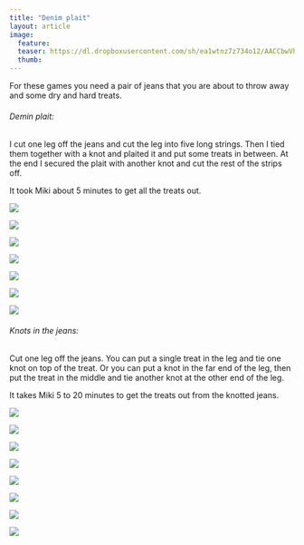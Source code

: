 ```yaml
---
title: "Denim plait"
layout: article
image:
  feature:
  teaser: https://dl.dropboxusercontent.com/sh/ea1wtnz7z734o12/AACCbwVhSL25ggboCWiz_6G0a/aktivointi/farkkuletti/DS02297-245px.jpg
  thumb:
---
```


For these games you need a pair of jeans that you are about to throw away and some dry and hard treats.

###### Demin plait:

I cut one leg off the jeans and cut the leg into five long strings. Then I tied them together with a knot and plaited it and put some treats in between. At the end I secured the plait with another knot and cut the rest of the strips off.

It took Miki about 5 minutes to get all the treats out.

[![](https://dl.dropboxusercontent.com/sh/ea1wtnz7z734o12/AAAONMY3DZyJowAruumUYZC8a/aktivointi/farkkuletti/DS02273-800px.jpg)](https://dl.dropboxusercontent.com/sh/ea1wtnz7z734o12/AADaXbSIX_DUcrnrN_rvgK3ua/aktivointi/farkkuletti/DS02273.jpg)

[![](https://dl.dropboxusercontent.com/sh/ea1wtnz7z734o12/AABoB17YnS8gWTuB_ujfaQdwa/aktivointi/farkkuletti/DS02284-800px.jpg)](https://dl.dropboxusercontent.com/sh/ea1wtnz7z734o12/AAC3bMJE1aJQhBO978gTzodJa/aktivointi/farkkuletti/DS02284.jpg)

[![](https://dl.dropboxusercontent.com/sh/ea1wtnz7z734o12/AACPFuQmgmD6k9bhNfQaWp0sa/aktivointi/farkkuletti/DS02297-800px.jpg)](https://dl.dropboxusercontent.com/sh/ea1wtnz7z734o12/AAAaJPBcXVz7vtBj6pfudSPNa/aktivointi/farkkuletti/DS02297.jpg)

[![](https://dl.dropboxusercontent.com/sh/ea1wtnz7z734o12/AABynJdTy5WX3UdAYN7Qg3T4a/aktivointi/farkkuletti/DS02326-800px.jpg)](https://dl.dropboxusercontent.com/sh/ea1wtnz7z734o12/AADxODbb2CrmAxIALYtFb4Kea/aktivointi/farkkuletti/DS02326.jpg)

[![](https://dl.dropboxusercontent.com/sh/ea1wtnz7z734o12/AAB4unGgyObMQvwphTWWqjC_a/aktivointi/farkkuletti/DS02337-800px.jpg)](https://dl.dropboxusercontent.com/sh/ea1wtnz7z734o12/AAAUpktkzmEpt9L0ka-twwNia/aktivointi/farkkuletti/DS02337.jpg)

[![](https://dl.dropboxusercontent.com/sh/ea1wtnz7z734o12/AABU1HUVRhMDZJmVSUA1ziFVa/aktivointi/farkkuletti/DS02264-800px.jpg)](https://dl.dropboxusercontent.com/sh/ea1wtnz7z734o12/AAAPmKkHHk96BFG9lYSzqXmxa/aktivointi/farkkuletti/DS02264.jpg)

[![](https://dl.dropboxusercontent.com/sh/ea1wtnz7z734o12/AABvJrh_olMl2y1Q2-5FH6Cca/aktivointi/farkkuletti/DS02261-800px.jpg)](https://dl.dropboxusercontent.com/sh/ea1wtnz7z734o12/AABmiL1Clv7qko07pl48tg07a/aktivointi/farkkuletti/DS02261.jpg)

###### Knots in the jeans:

Cut one leg off the jeans. You can put a single treat in the leg and tie one knot on top of the treat. Or you can put a knot in the far end of the leg, then put the treat in the middle and tie another knot at the other end of the leg.

It takes Miki 5 to 20 minutes to get the treats out from the knotted jeans.

[![](https://dl.dropboxusercontent.com/sh/ea1wtnz7z734o12/AACYflP_VoQMMd_KNiiFNRZOa/aktivointi/farkkuletti/DS02434-800px.jpg)](https://dl.dropboxusercontent.com/sh/ea1wtnz7z734o12/AAAXF3IhO3hhcVygPim3FdSca/aktivointi/farkkuletti/DS02434.jpg)

[![](https://dl.dropboxusercontent.com/sh/ea1wtnz7z734o12/AAB9JHIGV_tjIHpoTg2DzRava/aktivointi/farkkuletti/DS02443-800px.jpg)](https://dl.dropboxusercontent.com/sh/ea1wtnz7z734o12/AACyiX2iuMLSzobRIQB8WDLWa/aktivointi/farkkuletti/DS02443.jpg)

[![](https://dl.dropboxusercontent.com/sh/ea1wtnz7z734o12/AAAQO6SFgpTKby_Iy971WO1aa/aktivointi/farkkuletti/DS02562-800px.jpg)](https://dl.dropboxusercontent.com/sh/ea1wtnz7z734o12/AACSYmwxW7GmiJ8DwuLQff1la/aktivointi/farkkuletti/DS02562.jpg)

[![](https://dl.dropboxusercontent.com/sh/ea1wtnz7z734o12/AACwUU6aBtHKBmkWAc5-wL18a/aktivointi/farkkuletti/DS02566-800px.jpg)](https://dl.dropboxusercontent.com/sh/ea1wtnz7z734o12/AACR4vvdO9SUXQK7ijB7PRFDa/aktivointi/farkkuletti/DS02566.jpg)

[![](https://dl.dropboxusercontent.com/sh/ea1wtnz7z734o12/AACI3I6LZQNSK1udrksN2Dqxa/aktivointi/farkkuletti/DS02579-800px.jpg)](https://dl.dropboxusercontent.com/sh/ea1wtnz7z734o12/AAADCX7X86RG5am5NbYGsCqya/aktivointi/farkkuletti/DS02579.jpg)

[![](https://dl.dropboxusercontent.com/sh/ea1wtnz7z734o12/AAChwfY69LJmkzgOZXZfhJwra/aktivointi/farkkuletti/DS02692-800px.jpg)](https://dl.dropboxusercontent.com/sh/ea1wtnz7z734o12/AAACZM6MIgzXfQpT1CYXBaTXa/aktivointi/farkkuletti/DS02692.jpg)

[![](https://dl.dropboxusercontent.com/sh/ea1wtnz7z734o12/AABim-M3H1A8V4ecO1hIBgr1a/aktivointi/farkkuletti/DS02706-800px.jpg)](https://dl.dropboxusercontent.com/sh/ea1wtnz7z734o12/AADr50lxdoYFfS8zq3WQMLWWa/aktivointi/farkkuletti/DS02706.jpg)

[![](https://dl.dropboxusercontent.com/sh/ea1wtnz7z734o12/AACMpI26MODbELeaXDsTv4-Ha/aktivointi/farkkuletti/DS02428-800px.jpg)](https://dl.dropboxusercontent.com/sh/ea1wtnz7z734o12/AABXA0-gxboAX1Sk5SbWNbIwa/aktivointi/farkkuletti/DS02428.jpg)
